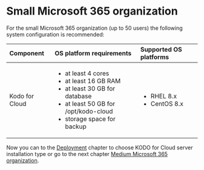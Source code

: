 # Small Microsoft  365 organization

For the small Microsoft 365 organization \(up to 50 users\) the following system configuration is recommended:

<table>
  <thead>
    <tr>
      <th style="text-align:left">Component</th>
      <th style="text-align:left">OS platform requirements</th>
      <th style="text-align:left">Supported OS platforms</th>
    </tr>
  </thead>
  <tbody>
    <tr>
      <td style="text-align:left">Kodo for Cloud</td>
      <td style="text-align:left">
        <ul>
          <li>at least 4 cores</li>
          <li>at least 16 GB RAM</li>
          <li>at least 30 GB for database</li>
          <li>at least 50 GB for /opt/kodo-cloud</li>
          <li>storage space for backup</li>
        </ul>
      </td>
      <td style="text-align:left">
        <ul>
          <li>RHEL 8.x</li>
          <li>CentOS 8.x</li>
        </ul>
      </td>
    </tr>
  </tbody>
</table>

Now you can to the [Deployment](../../deployment/) chapter to choose KODO for Cloud server installation type or go to the next chapter [Medium Microsoft 365 organization](medium.md).


